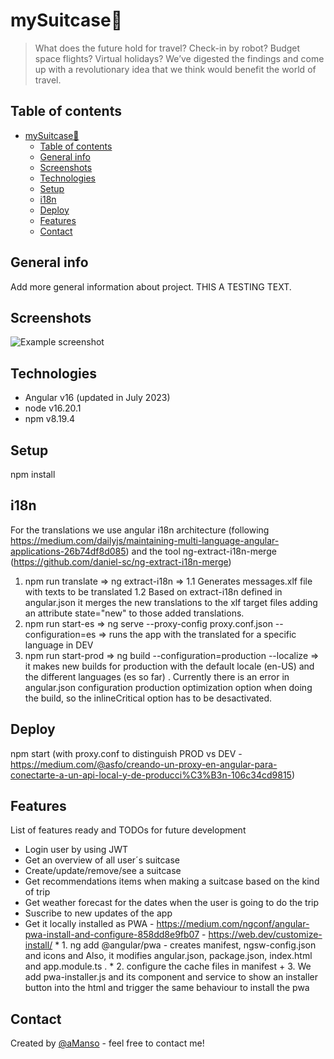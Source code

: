 # mySuitcase🛄  
>What does the future hold for travel? Check-in by robot? Budget space flights? Virtual holidays? We’ve digested the findings and come up with a revolutionary idea that we think would benefit the world of travel.

## Table of contents
- [mySuitcase🛄](#mysuitcase%F0%9F%9B%84)
  - [Table of contents](#table-of-contents)
  - [General info](#general-info)
  - [Screenshots](#screenshots)
  - [Technologies](#technologies)
  - [Setup](#setup)
  - [i18n](#i18n)
  - [Deploy](#deploy)
  - [Features](#features)
  - [Contact](#contact)

## General info 
Add more general information about project. 
THIS A TESTING TEXT.

## Screenshots
![Example screenshot](./img/screenshot.png)

## Technologies
* Angular v16 (updated in July 2023)
* node v16.20.1
* npm v8.19.4

## Setup
npm install 

## i18n
For the translations we use angular i18n architecture (following https://medium.com/dailyjs/maintaining-multi-language-angular-applications-26b74df8d085) and the tool ng-extract-i18n-merge (https://github.com/daniel-sc/ng-extract-i18n-merge)
1. npm run translate => ng extract-i18n => 
  1.1 Generates messages.xlf file with texts to be translated
  1.2 Based on extract-i18n defined in angular.json it merges the new translations to the xlf target files adding an attribute state="new" to those added translations.
2. npm run start-es => ng serve --proxy-config proxy.conf.json --configuration=es => runs the app with the translated for a specific language in DEV
3. npm run start-prod => ng build --configuration=production --localize => it makes new builds for production with the default locale (en-US) and the different languages (es so far) . Currently there is an error in angular.json configuration production optimization option when doing the build, so the inlineCritical option has to be desactivated.

## Deploy
npm start (with proxy.conf to distinguish PROD vs DEV - https://medium.com/@asfo/creando-un-proxy-en-angular-para-conectarte-a-un-api-local-y-de-producci%C3%B3n-106c34cd9815)

## Features
List of features ready and TODOs for future development
* Login user by using JWT
* Get an overview of all user´s suitcase
* Create/update/remove/see a suitcase
* Get recommendations items when making a suitcase based on the kind of trip
* Get weather forecast for the dates when the user is going to do the trip
* Suscribe to new updates of the app
* Get it locally installed as PWA - https://medium.com/ngconf/angular-pwa-install-and-configure-858dd8e9fb07 - https://web.dev/customize-install/
        * 1. ng add @angular/pwa - creates manifest, ngsw-config.json and icons and Also, it modifies angular.json, package.json, index.html and app.module.ts .
        * 2. configure the cache files in manifest
        + 3. We add pwa-installer.js and its component and service to show an installer button into the html and trigger the same behaviour to install the pwa

## Contact
Created by [@aManso](https://www.linkedin.com/in/alejandro-manso-026a2a2b/) - feel free to contact me!
